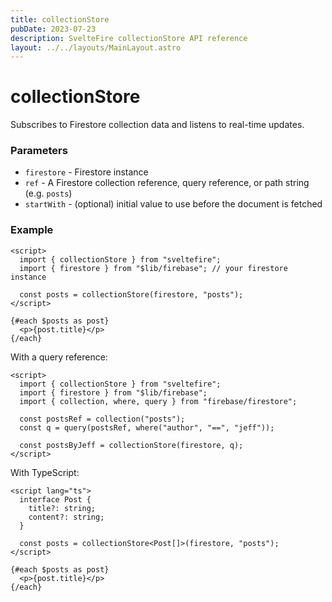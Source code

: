 ```yaml
---
title: collectionStore
pubDate: 2023-07-23
description: SvelteFire collectionStore API reference
layout: ../../layouts/MainLayout.astro
---
```


# collectionStore

Subscribes to Firestore collection data and listens to real-time updates.

### Parameters

- `firestore` - Firestore instance
- `ref` - A Firestore collection reference, query reference, or path string (e.g. `posts`)
- `startWith` - (optional) initial value to use before the document is fetched

### Example

```svelte
<script>
  import { collectionStore } from "sveltefire";
  import { firestore } from "$lib/firebase"; // your firestore instance

  const posts = collectionStore(firestore, "posts");
</script>

{#each $posts as post}
  <p>{post.title}</p>
{/each}
```

With a query reference:

```svelte
<script>
  import { collectionStore } from "sveltefire";
  import { firestore } from "$lib/firebase";
  import { collection, where, query } from "firebase/firestore";

  const postsRef = collection("posts");
  const q = query(postsRef, where("author", "==", "jeff"));

  const postsByJeff = collectionStore(firestore, q);
</script>
```

With TypeScript:

```svelte
<script lang="ts">
  interface Post {
    title?: string;
    content?: string;
  }

  const posts = collectionStore<Post[]>(firestore, "posts");
</script>

{#each $posts as post}
  <p>{post.title}</p>
{/each}
```
